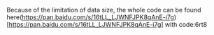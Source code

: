 Because of the limitation of data size, the whole code can be found here(https://pan.baidu.com/s/16tLL_LJWNFJPK8qAnE-i7g) [https://pan.baidu.com/s/16tLL_LJWNFJPK8qAnE-i7g] with code:6rt8
